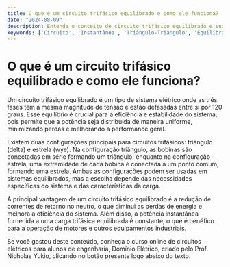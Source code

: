 ```yaml
---
title: O que é um circuito trifásico equilibrado e como ele funciona?
date: "2024-08-09"
description: Entenda o conceito de circuito trifásico equilibrado e sua importância em sistemas elétricos.
keywords: ['Circuito', 'Instantânea', 'Triângulo-Triângulo', 'Equilibrado', 'Complexo', 'Equivalente', 'Triângulo-Estrela']
---
```


# O que é um circuito trifásico equilibrado e como ele funciona?

Um circuito trifásico equilibrado é um tipo de sistema elétrico onde as três fases têm a mesma magnitude de tensão e estão defasadas entre si por 120 graus. Esse equilíbrio é crucial para a eficiência e estabilidade do sistema, pois permite que a potência seja distribuída de maneira uniforme, minimizando perdas e melhorando a performance geral.

Existem duas configurações principais para circuitos trifásicos: triângulo (delta) e estrela (wye). Na configuração triângulo, as bobinas são conectadas em série formando um triângulo, enquanto na configuração estrela, uma extremidade de cada bobina é conectada a um ponto comum, formando uma estrela. Ambas as configurações podem ser usadas em sistemas equilibrados, mas a escolha depende das necessidades específicas do sistema e das características da carga.

A principal vantagem de um circuito trifásico equilibrado é a redução de correntes de retorno no neutro, o que diminui as perdas de energia e melhora a eficiência do sistema. Além disso, a potência instantânea fornecida a uma carga trifásica equilibrada é constante, o que é benéfico para a operação de motores e outros equipamentos industriais.

Se você gostou deste conteúdo, conheça o curso online de circuitos elétricos para alunos de engenharia, Domínio Elétrico, criado pelo Prof. Nicholas Yukio, clicando no botão presente logo abaixo do texto.